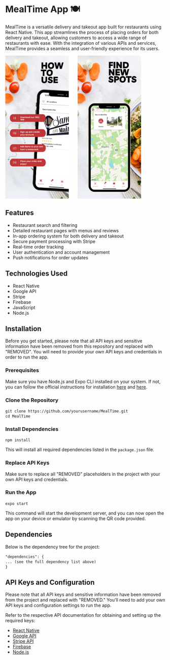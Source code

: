 <!DOCTYPE html>
<html lang="en">
<head>
    <meta charset="UTF-8">
    <meta name="viewport" content="width=device-width, initial-scale=1.0">

</head>
<body>
  <h1>MealTime App 🍽️</h1>
<p>MealTime is a versatile delivery and takeout app built for restaurants using React Native. This app streamlines
    the process of placing orders for both delivery and takeout, allowing customers to access a wide range of
    restaurants with ease. With the integration of various APIs and services, MealTime provides a seamless and
    user-friendly experience for its users.</p>
<p>
    <img src="https://github.com/BlueRacoon/reactnativefoodapp/blob/master/howtouse6.5.png" height="450" width="200" alt="MealTime App Screenshot">
    <img src="data:image/png;base64,iVBORw0KGgoAAAANSUhEUgAAAAEAAAABCAQAAAC1HAwCAAAAC0lEQVR42mNkAAIAAAoAAv/lxKUAAAAASUVORK5CYII=" style="width:20px;display:inline;">
    <img src="https://github.com/BlueRacoon/reactnativefoodapp/blob/master/findnewspots6.5.png" height="450" width="200" alt="MealTime App Screenshot">
</p>
<h2>Features</h2>
<ul>
    <li>Restaurant search and filtering</li>
    <li>Detailed restaurant pages with menus and reviews</li>
    <li>In-app ordering system for both delivery and takeout</li>
    <li>Secure payment processing with Stripe</li>
    <li>Real-time order tracking</li>
    <li>User authentication and account management</li>
    <li>Push notifications for order updates</li>
</ul>

<h2>Technologies Used</h2>
<ul>
    <li>React Native</li>
    <li>Google API</li>
    <li>Stripe</li>
    <li>Firebase</li>
    <li>JavaScript</li>
    <li>Node.js</li>
</ul>

<h2>Installation</h2>
<p>Before you get started, please note that all API keys and sensitive information have been removed from this
    repository and replaced with "REMOVED". You will need to provide your own API keys and credentials in order to
    run the app.</p>

<h3>Prerequisites</h3>
<p>Make sure you have Node.js and Expo CLI installed on your system. If not, you can follow the official
    instructions for installation <a href="https://docs.npmjs.com/downloading-and-installing-node-js-and-npm">here</a> and <a href="https://docs.expo.dev/get-started/installation/">here</a>.</p>

<h3>Clone the Repository</h3>
<pre><code>git clone https://github.com/yourusername/MealTime.git
cd MealTime
</code></pre>
<h3>Install Dependencies</h3>
<pre><code>npm install
</code></pre>
<p>This will install all required dependencies listed in the <code>package.json</code> file.</p>
<h3>Replace API Keys</h3>
<p>Make sure to replace all "REMOVED" placeholders in the project with your own API keys and credentials.</p>

<h3>Run the App</h3>
<pre><code>expo start
</code></pre>
<p>This command will start the development server, and you can now open the app on your device or emulator by
scanning the QR code provided.</p>
<h2>Dependencies</h2>
<p>Below is the dependency tree for the project:</p>
<pre><code>"dependencies": {
... (see the full dependency list above)
}
</code></pre>
<h2>API Keys and Configuration</h2>
<p>Please note that all API keys and sensitive information have been removed from the project and replaced with "REMOVED." You'll need to add your own API keys and configuration settings to run the app.</p>
<p>Refer to the respective API documentation for obtaining and setting up the required keys:</p>
<ul>
  <li><a href="https://reactnative.dev/docs/getting-started">React Native</a></li>
  <li><a href="https://developers.google.com/maps/documentation">Google API</a></li>
  <li><a href="https://stripe.com/docs/api">Stripe API</a></li>
  <li><a href="https://firebase.google.com/docs">Firebase</a></li>
  <li><a href="https://nodejs.org/en/docs/">Node.js</a></li>
</ul>
